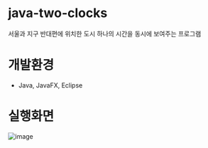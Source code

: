 # java-two-clocks
서울과 지구 반대편에 위치한 도시 하나의 시간을 동시에 보여주는 프로그램

# 개발환경
- Java, JavaFX, Eclipse

# 실행화면
![image](https://user-images.githubusercontent.com/55977034/107759648-f1c3c780-6d6b-11eb-830e-6f139e4c421b.png)
